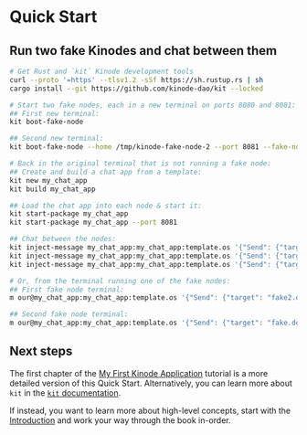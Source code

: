# Quick Start

## Run two fake Kinodes and chat between them

```sh
# Get Rust and `kit` Kinode development tools
curl --proto '=https' --tlsv1.2 -sSf https://sh.rustup.rs | sh
cargo install --git https://github.com/kinode-dao/kit --locked

# Start two fake nodes, each in a new terminal on ports 8080 and 8081:
## First new terminal:
kit boot-fake-node

## Second new terminal:
kit boot-fake-node --home /tmp/kinode-fake-node-2 --port 8081 --fake-node-name fake2

# Back in the original terminal that is not running a fake node:
## Create and build a chat app from a template:
kit new my_chat_app
kit build my_chat_app

## Load the chat app into each node & start it:
kit start-package my_chat_app
kit start-package my_chat_app --port 8081

## Chat between the nodes:
kit inject-message my_chat_app:my_chat_app:template.os '{"Send": {"target": "fake2.dev", "message": "hello from the outside world"}}'
kit inject-message my_chat_app:my_chat_app:template.os '{"Send": {"target": "fake.dev", "message": "replying from fake2.dev using first method..."}}' --node fake2.dev
kit inject-message my_chat_app:my_chat_app:template.os '{"Send": {"target": "fake.dev", "message": "and second!"}}' -p 8081

# Or, from the terminal running one of the fake nodes:
## First fake node terminal:
m our@my_chat_app:my_chat_app:template.os '{"Send": {"target": "fake2.dev", "message": "hello world"}}'

## Second fake node terminal:
m our@my_chat_app:my_chat_app:template.os '{"Send": {"target": "fake.dev", "message": "wow, it works!"}}'
```

## Next steps

The first chapter of the [My First Kinode Application](../my_first_app/build_and_deploy_an_app.md) tutorial is a more detailed version of this Quick Start.
Alternatively, you can learn more about `kit` in the [`kit` documentation](../kit/kit-dev-toolkit.md).

If instead, you want to learn more about high-level concepts, start with the [Introduction](./intro.md) and work your way through the book in-order.
